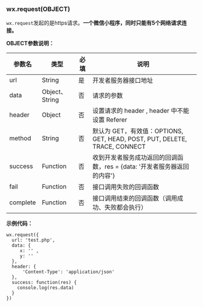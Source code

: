 ### wx.request\(OBJECT\)

`wx.request`发起的是https请求。**一个微信小程序，同时只能有5个网络请求连接。**

**OBJECT参数说明：**

| 参数名 | 类型 | 必填 | 说明 |
| --- | --- | --- | --- |
| url | String | 是 | 开发者服务器接口地址 |
| data | Object、String | 否 | 请求的参数 |
| header | Object | 否 | 设置请求的 header , header 中不能设置 Referer |
| method | String | 否 | 默认为 GET，有效值：OPTIONS, GET, HEAD, POST, PUT, DELETE, TRACE, CONNECT |
| success | Function | 否 | 收到开发者服务成功返回的回调函数，res = {data: '开发者服务器返回的内容'} |
| fail | Function | 否 | 接口调用失败的回调函数 |
| complete | Function | 否 | 接口调用结束的回调函数（调用成功、失败都会执行） |

**示例代码：**

```
wx.request({
  url: 'test.php',
  data: {
     x: '' ,
     y: ''
  },
  header: {
      'Content-Type': 'application/json'
  },
  success: function(res) {
    console.log(res.data)
  }
})
```

